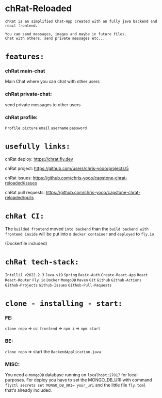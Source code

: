 # chRat-Reloaded

```
chRat is an simplified Chat-App created with an fully java backend and react frontend.

You can send messages, images and maybe in future files.
Chat with others, send private messages etc...
```

# `features:`

### chRat main-chat

Main Chat where you can chat with other users

### chRat private-chat:

send private messages to other users

### chRat profile:

`Profile picture` `email` `username` `password`

# `usefully links:`

chRat deploy:
https://chrat.fly.dev

chRat project:
https://github.com/users/chris-yooo/projects/5

chRat issues:
https://github.com/chris-yooo/capstone-chrat-reloaded/issues

chRat pull requests:
https://github.com/chris-yooo/capstone-chrat-reloaded/pulls

# `chRat CI:`

The `builded frontend` moved `into backend` than the `build backend with frontend inside`
will be put into a `docker container` and `deployed` to `fly.io`

(Dockerfile included)

# `chRat tech-stack:`

`IntelliJ v2022.2.3` `Java v19` `Spring` `Basic-Auth` `Create-React-App` `React` `React-Router` `Fly.io` `Docker` `MongoDB`
`Maven` `Git` `Github` `Github-Actions` `Github-Projects` `Github-Issues` `Github-Pull-Requests`

# `clone - installing - start:`

### FE:

`clone repo` => `cd frontend` => `npm i` => `npm start`

### BE:

`clone repo` => start the `BackendApplication.java`

### MISC:

You need a `mongoDB` database running on `localhost:27017` for local purposes.
For deploy you have to set the MONGO_DB_URI with command `flyctl secrets set MONGO_DB_URI= your_uri`
and the little file `fly.toml` that's already included.
